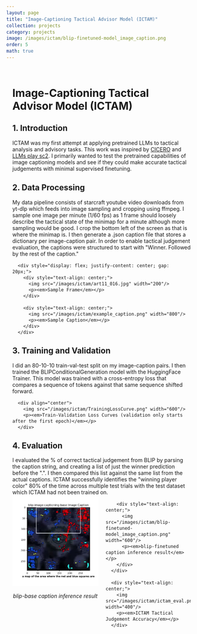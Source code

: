```yaml
---
layout: page
title: "Image-Captioning Tactical Advisor Model (ICTAM)"
collection: projects
category: projects
image: /images/ictam/blip-finetuned-model_image_caption.png
order: 5
math: true
---
```




<div style="max-width: 1200px; margin: 0 auto; padding: 1rem;">
  <div class="card">
    <h1>Image-Captioning Tactical Advisor Model (ICTAM)</h1>
    <h2>1. Introduction</h2>
      ICTAM was my first attempt at applying pretrained LLMs to tactical analysis and advisory tasks. This work was inspired by <a href="https://www.science.org/doi/10.1126/science.ade9097">CICERO</a>
      and <a href="https://arxiv.org/abs/2312.11865">LLMs play sc2</a>. I primarily wanted to test the pretrained capabilities of image captioning models and see if they could make accurate tactical judgements with minimal supervised finetuning.
  </div>

  <div class="card">
    <h2>2. Data Processing</h2>
      My data pipeline consists of starcraft youtube video downloads from yt-dlp which feeds into image sampling and cropping using ffmpeg. I sample one image per minute (1/60 fps) as 1 frame should loosely describe the tactical state of the minimap for a minute although more sampling would be good. I crop the bottom left of the screen as that is where the minimap is. I then generate a .json caption file that stores a dictionary per image-caption pair. In order to enable tactical judgement evaluation, the captions were structured to start with "Winner. Followed by the rest of the caption."

      <div style="display: flex; justify-content: center; gap: 20px;">
        <div style="text-align: center;">
          <img src="/images/ictam/art11_016.jpg" width="200"/>
          <p><em>Sample Frame</em></p>
        </div>

        <div style="text-align: center;">
          <img src="/images/ictam/example_caption.png" width="800"/>
          <p><em>Sample Caption</em></p>
        </div>
      </div>
  </div>

  <div class="card">
    <h2>3. Training and Validation</h2>
      I did an 80-10-10 train-val-test split on my image-caption pairs. I then trained the BLIPConditionalGeneration model with the HuggingFace Trainer. This model was trained with a cross-entropy loss that compares a sequence of tokens against that same sequence shifted forward.

      <div align="center">
        <img src="/images/ictam/TrainingLossCurve.png" width="600"/>
        <p><em>Train-Validation Loss Curves (validation only starts after the first epoch)</em></p>
      </div>
  </div>

  <div class="card">
    <h2>4. Evaluation</h2>
      I evaluated the % of correct tactical judgement from BLIP by parsing the caption string, and creating a list of just the winner prediction before the ".". I then compared this list against the same list from the actual captions. ICTAM successfully identifies the "winning player color" 80% of the time across multiple test trials with the test dataset which ICTAM had not been trained on.
      <div style="display: flex; justify-content: center; gap: 20px;">
        <div style="text-align: center;">
          <img src="/images/ictam/blip-image-captioning-base_image_caption.png" width="600"/>
          <p><em>blip-base caption inference result</em></p>
        </div>

        <div style="text-align: center;">
          <img src="/images/ictam/blip-finetuned-model_image_caption.png" width="600"/>
          <p><em>blip-finetuned caption inference result</em></p>
        </div>
      </div>

      <div style="text-align: center;">
        <img src="/images/ictam/ictam_eval.png" width="400"/>
        <p><em>ICTAM Tactical Judgement Accuracy</em></p>
      </div>

  </div>
</div>